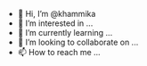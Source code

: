 - 👋 Hi, I’m @khammika
- 👀 I’m interested in ...
- 🌱 I’m currently learning ...
- 💞️ I’m looking to collaborate on ...
- 📫 How to reach me ...

<!---
khammika/khammika is a ✨ special ✨ repository because its `README.md` (this file) appears on your GitHub profile.
You can click the Preview link to take a look at your changes.
--->
